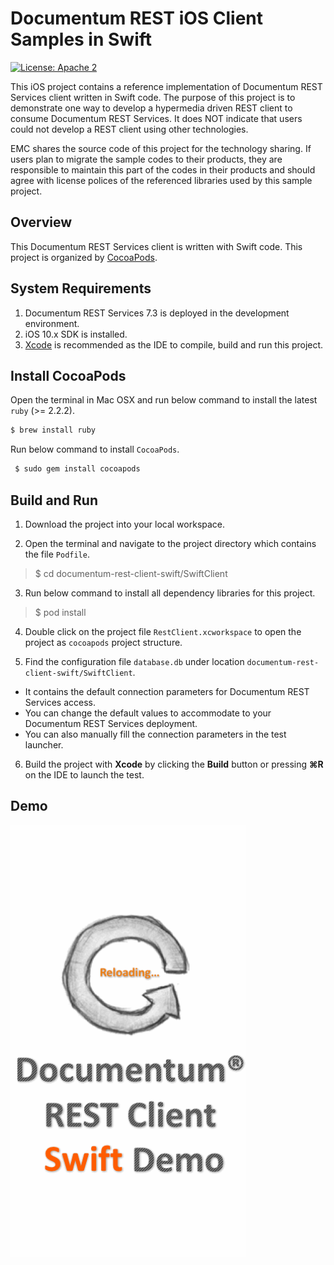Documentum REST iOS Client Samples in Swift
=========

[![License: Apache 2](https://img.shields.io/badge/license-Apache%202.0-brightgreen.svg)](http://www.apache.org/licenses/LICENSE-2.0)

This iOS project contains a reference implementation of Documentum REST Services client written in Swift code. The
purpose of this project is to demonstrate one way to develop a hypermedia driven REST client to consume Documentum
REST Services. It does NOT indicate that users could not develop a REST client using other technologies.

EMC shares the source code of this project for the technology sharing. If users plan to migrate the sample codes to their
products, they are responsible to maintain this part of the codes in their products and should agree with license polices
of the referenced libraries used by this sample project.


## Overview
This Documentum REST Services client is written with Swift code. This project is organized by [CocoaPods](https://cocoapods.org/).

## System Requirements
1. Documentum REST Services 7.3 is deployed in the development environment.
2. iOS 10.x SDK is installed.
3. [Xcode](https://developer.apple.com/xcode/) is recommended as the IDE to compile, build and run this project.

## Install CocoaPods
Open the terminal in Mac OSX and run below command to install the latest `ruby` (>= 2.2.2).
```sh
$ brew install ruby
```

Run below command to install `CocoaPods`.
```sh
 $ sudo gem install cocoapods
```

## Build and Run
1. Download the project into your local workspace.

2. Open the terminal and navigate to the project directory which contains the file `Podfile`. 
>  $ cd documentum-rest-client-swift/SwiftClient

3. Run below command to install all dependency libraries for this project.
>  $ pod install

4. Double click on the project file `RestClient.xcworkspace` to open the project as `cocoapods` project structure.

5. Find the configuration file `database.db` under location `documentum-rest-client-swift/SwiftClient`. 
  * It contains the default connection parameters for Documentum REST Services access. 
  * You can change the default values to accommodate to your Documentum REST Services deployment. 
  * You can also manually fill the connection parameters in the test launcher.

6. Build the project with **Xcode** by clicking the **Build** button or pressing **⌘R** on the IDE to launch the test.

## Demo

<img src="demo/swift-demo.gif" width="376">
